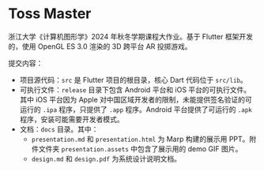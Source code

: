 # Toss Master

浙江大学《计算机图形学》2024 年秋冬学期课程大作业。基于 Flutter 框架开发的，使用 OpenGL ES 3.0 渲染的 3D 跨平台 AR 投掷游戏。

提交内容：

- 项目源代码：`src` 是 Flutter 项目的根目录，核心 Dart 代码位于 `src/lib`。
- 可执行文件：`release` 目录下包含 Android 平台和 iOS 平台的可执行文件。其中 iOS 平台因为 Apple 对中国区域开发者的限制，未能提供签名验证的可运行的 `.ipa` 程序，只提供了 `.app` 程序。Android 平台提供了可运行的 `.apk` 程序，安装可能需要开发者模式。
- 文档：`docs` 目录。其中：
    - `presentation.md` 和 `presentation.html` 为 Marp 构建的展示用 PPT。附件文件夹 `presentation.assets` 中包含了展示用的 demo GIF 图片。
    - `design.md` 和 `design.pdf` 为系统设计说明文档。
